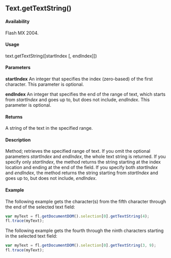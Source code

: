 ## Text.getTextString()

#### Availability

Flash MX 2004.

#### Usage

text.getTextString([startIndex [, endIndex]])

#### Parameters

**startIndex** An integer that specifies the index (zero-based) of the first character. This parameter is optional.

**endIndex** An integer that specifies the end of the range of text, which starts from *startIndex* and goes up to, but does not include, *endIndex*. This parameter is optional.

#### Returns

A string of the text in the specified range.

#### Description

Method; retrieves the specified range of text. If you omit the optional parameters *startIndex* and *endIndex*, the whole text string is returned. If you specify only *startIndex*, the method returns the string starting at the index location and ending at the end of the field. If you specify both *startIndex* and *endIndex*, the method returns the string starting from *startIndex* and goes up to, but does not include, *endIndex*.

#### Example

The following example gets the character(s) from the fifth character through the end of the selected text field:

```javascript
var myText = fl.getDocumentDOM().selection[0].getTextString(4);
fl.trace(myText);
```

The following example gets the fourth through the ninth characters starting in the selected text field:

```javascript
var myText = fl.getDocumentDOM().selection[0].getTextString(3, 9);
fl.trace(myText);
```
